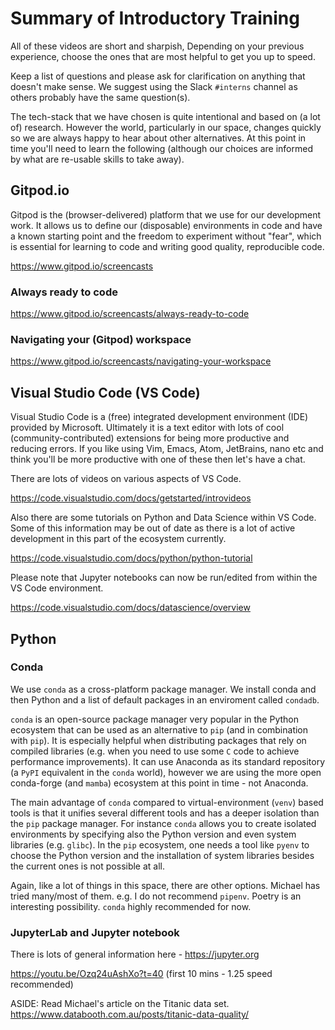 # Summary of Introductory Training

All of these videos are short and sharpish, Depending on your previous experience, choose the ones that are most helpful to get you up to speed.

Keep a list of questions and please ask for clarification on anything that doesn't make sense. We suggest using the Slack `#interns` channel as others
probably have the same question(s).

The tech-stack that we have chosen is quite intentional and based on (a lot of) research. However the world, particularly in our space, changes quickly so we are always happy to hear about other alternatives. At this point in time you'll need to learn the following (although our choices are informed by what are re-usable skills to take away).

## Gitpod.io

Gitpod is the (browser-delivered) platform that we use for our development work. It allows us to define our (disposable) environments in code and have a known starting point and the freedom to experiment without "fear", which is essential for learning to code and writing good quality, reproducible code.

https://www.gitpod.io/screencasts

### Always ready to code

https://www.gitpod.io/screencasts/always-ready-to-code

### Navigating your (Gitpod) workspace

https://www.gitpod.io/screencasts/navigating-your-workspace

## Visual Studio Code (VS Code)

Visual Studio Code is a (free) integrated development environment (IDE) provided by Microsoft. Ultimately it is a text editor with lots of cool (community-contributed) extensions for being more productive and reducing errors. If you like using Vim, Emacs, Atom, JetBrains, nano etc and think you'll be more productive with one of these then let's have a chat.

There are lots of videos on various aspects of VS Code.

https://code.visualstudio.com/docs/getstarted/introvideos

Also there are some tutorials on Python and Data Science within VS Code. Some of this information may be out of date as there is a lot of active development in this part of the ecosystem currently.

https://code.visualstudio.com/docs/python/python-tutorial

Please note that Jupyter notebooks can now be run/edited from within the VS Code environment.

https://code.visualstudio.com/docs/datascience/overview



## Python

### Conda

We use `conda` as a cross-platform package manager. We install conda and then Python and a list of default packages in an enviroment called `condadb`.

`conda` is an open-source package manager very popular in the Python ecosystem that can be used as an alternative to `pip` (and in combination with `pip`). It is especially helpful when distributing packages that rely on compiled libraries (e.g. when you need to use some `C` code to achieve performance improvements). It can use Anaconda as its standard repository (a `PyPI` equivalent in the `conda` world), however we are using the more open conda-forge (and `mamba`) ecosystem at this point in time - not Anaconda.

The main advantage of `conda` compared to virtual-environment (`venv`) based tools is that it unifies several different tools and has a deeper isolation than the `pip` package manager. For instance `conda` allows you to create isolated environments by specifying also the Python version and even system libraries (e.g. `glibc`). In the `pip` ecosystem, one needs a tool like `pyenv` to choose the Python version and the installation of system libraries besides the current ones is not possible at all.

Again, like a lot of things in this space, there are other options. Michael has tried many/most of them. e.g. I do not recommend `pipenv`. Poetry is an interesting possibility. `conda` highly recommended for now.

### JupyterLab and Jupyter notebook

There is lots of general information here - https://jupyter.org

https://youtu.be/Ozq24uAshXo?t=40 (first 10 mins - 1.25 speed recommended)

ASIDE: Read Michael's article on the Titanic data set. https://www.databooth.com.au/posts/titanic-data-quality/

